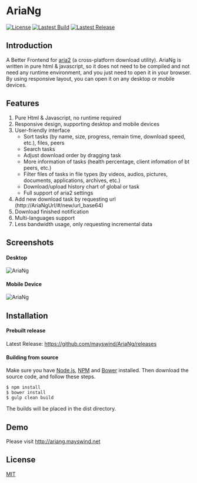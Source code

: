 # AriaNg
[![License](https://img.shields.io/github/license/mayswind/AriaNg.svg?style=flat)](https://github.com/mayswind/AriaNg/blob/master/LICENSE)
[![Lastest Build](https://img.shields.io/circleci/project/mayswind/AriaNg.svg?style=flat)](https://circleci.com/gh/mayswind/AriaNg/tree/master)
[![Lastest Release](https://img.shields.io/github/release/mayswind/AriaNg.svg?style=flat)](https://github.com/mayswind/AriaNg/releases)

## Introduction
A Better Frontend for [aria2](https://github.com/aria2/aria2) (a cross-platform download utility). AriaNg is written in pure html & javascript, so it does not need to be compiled and not need any runtime environment, and you just need to open it in your browser. By using responsive layout, you can open it on any desktop or mobile devices.

## Features
1. Pure Html & Javascript, no runtime required
2. Responsive design, supporting desktop and mobile devices
3. User-friendly interface
    * Sort tasks (by name, size, progress, remain time, download speed, etc.), files, peers
    * Search tasks
    * Adjust download order by dragging task
    * More information of tasks (health percentage, client infomation of bt peers, etc.)
    * Filter files of tasks in file types (by videos, audios, pictures, documents, applications, archives, etc.)
    * Download/upload history chart of global or task
    * Full support of aria2 settings
4. Add new download task by requesting url (http://AriaNgUrl/#/new/url_base64)
5. Download finished notification
6. Multi-languages support
7. Less bandwidth usage, only requesting incremental data

## Screenshots
#### Desktop
![AriaNg](https://raw.githubusercontent.com/mayswind/AriaNg/gh-pages/screenshots/desktop.png)
#### Mobile Device
![AriaNg](https://raw.githubusercontent.com/mayswind/AriaNg/gh-pages/screenshots/mobile.png)

## Installation
#### Prebuilt release
Latest Release: https://github.com/mayswind/AriaNg/releases

#### Building from source
Make sure you have [Node.js](https://nodejs.org/), [NPM](https://www.npmjs.com/) and [Bower](https://bower.io/) installed. Then download the source code, and follow these steps.

    $ npm install
    $ bower install
    $ gulp clean build

The builds will be placed in the dist directory.

## Demo
Please visit http://ariang.mayswind.net

## License
[MIT](https://github.com/mayswind/AriaNg/blob/master/LICENSE)
